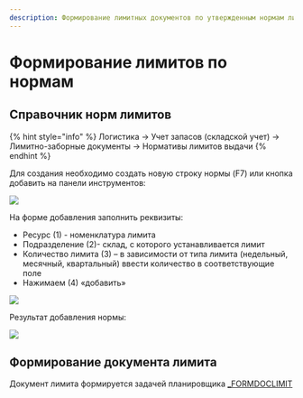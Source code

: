 ```yaml
---
description: Формирование лимитных документов по утвержденным нормам лимитов
---
```


# Формирование лимитов по нормам

## Справочник норм лимитов

{% hint style="info" %}
Логистика → Учет запасов (складской учет) → Лимитно-заборные документы → Нормативы лимитов выдачи
{% endhint %}

Для создания необходимо создать новую строку нормы (F7) или кнопка добавить на панели инструментов:

![](<../../../.gitbook/assets/1 (54)>)

На форме добавления заполнить реквизиты:

* Ресурс (1) - номенклатура лимита
* Подразделение (2)- склад, с которого устанавливается лимит
* Количество лимита (3) – в зависимости от типа лимита (недельный, месячный, квартальный) ввести количество в соответствующие поле
* Нажимаем (4) «добавить»

![](<../../../.gitbook/assets/2 (47)>)

Результат добавления нормы:

![](<../../../.gitbook/assets/3 (29)>)

## Формирование документа лимита

Документ лимита формируется задачей планировщика [\_FORMDOCLIMIT](../../../administrirovanie/planirovshik-zadach/\_formdoclimit.md)
